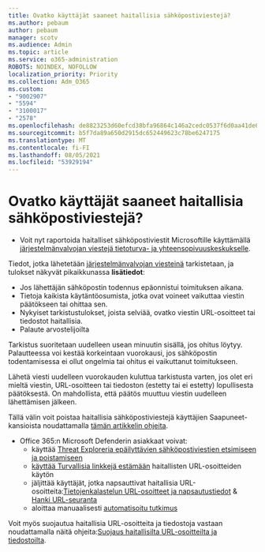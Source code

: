 ```yaml
---
title: Ovatko käyttäjät saaneet haitallisia sähköpostiviestejä?
ms.author: pebaum
author: pebaum
manager: scotv
ms.audience: Admin
ms.topic: article
ms.service: o365-administration
ROBOTS: NOINDEX, NOFOLLOW
localization_priority: Priority
ms.collection: Adm_O365
ms.custom:
- "9002907"
- "5594"
- "3100017"
- "2578"
ms.openlocfilehash: de8823253d60efcd38bfa96864c146a2cedc0537f6d0aa41de6dafc6c7debc03
ms.sourcegitcommit: b5f7da89a650d2915dc652449623c78be6247175
ms.translationtype: MT
ms.contentlocale: fi-FI
ms.lasthandoff: 08/05/2021
ms.locfileid: "53929194"
---
```

# <a name="did-your-users-receive-malicious-email"></a>Ovatko käyttäjät saaneet haitallisia sähköpostiviestejä?

- Voit nyt raportoida haitalliset sähköpostiviestit Microsoftille käyttämällä [järjestelmänvalvojan viestejä tietoturva- ja yhteensopivuuskeskukselle](https://sip.protection.office.com/reportsubmission).

Tiedot, jotka lähetetään [järjestelmänvalvojan viesteinä](https://sip.protection.office.com/reportsubmission) tarkistetaan, ja tulokset näkyvät pikaikkunassa **lisätiedot**:

- Jos lähettäjän sähköpostin todennus epäonnistui toimituksen aikana.
- Tietoja kaikista käytäntöosumista, jotka ovat voineet vaikuttaa viestin päätökseen tai ohittaa sen.
- Nykyiset tarkistustulokset, joista selviää, ovatko viestin URL-osoitteet tai tiedostot haitallisia.
- Palaute arvostelijoilta

Tarkistus suoritetaan uudelleen usean minuutin sisällä, jos ohitus löytyy. Palautteessa voi kestää korkeintaan vuorokausi, jos sähköpostin todentamisessa ei ollut ongelmia tai ohitus ei vaikuttanut toimitukseen.

Lähetä viesti uudelleen vuorokauden kuluttua tarkistusta varten, jos olet eri mieltä viestin, URL-osoitteen tai tiedoston (estetty tai ei estetty) lopullisesta päätöksestä. On mahdollista, että päätös muuttuu viestin uudelleen lähettämisen jälkeen.

Tällä välin voit poistaa haitallisia sähköpostiviestejä käyttäjien Saapuneet-kansioista noudattamalla [tämän artikkelin ohjeita](https://docs.microsoft.com/microsoft-365/compliance/search-for-and-delete-messages-in-your-organization).

- Office 365:n Microsoft Defenderin asiakkaat voivat:
    - käyttää [Threat Exploreria epäilyttävien sähköpostiviestien etsimiseen ja poistamiseen](https://docs.microsoft.com/microsoft-365/security/office-365-security/investigate-malicious-email-that-was-delivered)
    - [käyttää Turvallisia linkkejä estämään](https://docs.microsoft.com/microsoft-365/security/office-365-security/atp-safe-links) haitallisten URL-osoitteiden käytön
    - jäljittää käyttäjät, jotka napsauttivat haitallisia URL-osoitteita:[Tietojenkalastelun URL-osoitteet ja napsautustiedot](https://docs.microsoft.com/microsoft-365/security/office-365-security/threat-explorer) & [Hanki URL-seuranta](https://docs.microsoft.com/powershell/module/exchange/get-urltrace)
    - aloittaa manuaalisesti [automatisoitu tutkimus](https://docs.microsoft.com/microsoft-365/security/office-365-security/automated-investigation-response-office)

Voit myös suojautua haitallisia URL-osoitteita ja tiedostoja vastaan noudattamalla näitä ohjeita:[Suojaus haitallisilta URL-osoitteilta ja tiedostoilta](https://docs.microsoft.com/microsoft-365/security/office-365-security/protect-against-threats).